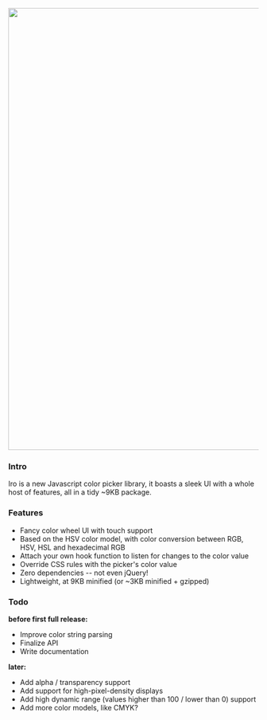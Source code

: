 <p align="center"><a href="https://rakujira.jp/projects/iro/" target="_blank"><img width="888"src="https://raw.githubusercontent.com/jaames/iro.js/master/assets/animated_logo.gif"></a></p>

### Intro

Iro is a new Javascript color picker library, it boasts a sleek UI with a whole host of features, all in a tidy ~9KB package.

### Features

* Fancy color wheel UI with touch support
* Based on the HSV color model, with color conversion between RGB, HSV, HSL and hexadecimal RGB
* Attach your own hook function to listen for changes to the color value
* Override CSS rules with the picker's color value
* Zero dependencies -- not even jQuery!
* Lightweight, at 9KB minified (or ~3KB minified + gzipped)

### Todo

**before first full release:**
* Improve color string parsing
* Finalize API
* Write documentation

**later:**
* Add alpha / transparency support
* Add support for high-pixel-density displays
* Add high dynamic range (values higher than 100 / lower than 0) support
* Add more color models, like CMYK?
